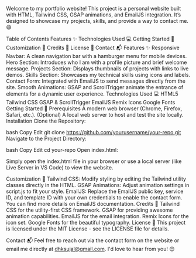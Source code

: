 Welcome to my portfolio website! This project is a personal website built with HTML, Tailwind CSS, GSAP animations, and EmailJS integration. It’s designed to showcase my projects, skills, and provide a way to contact me. 😄

Table of Contents
Features ✨
Technologies Used 💻
Getting Started 🏁
Customization 🎨
Credits 🙌
License 📄
Contact 📬
Features ✨
Responsive Navbar: A clean navigation bar with a hamburger menu for mobile devices.
Hero Section: Introduces who I am with a profile picture and brief welcome message.
Projects Section: Displays thumbnails of projects with links to live demos.
Skills Section: Showcases my technical skills using icons and labels.
Contact Form: Integrated with EmailJS to send messages directly from the site.
Smooth Animations: GSAP and ScrollTrigger animate the entrance of elements for a dynamic user experience.
Technologies Used 💻
HTML5
Tailwind CSS
GSAP & ScrollTrigger
EmailJS
Remix Icons
Google Fonts
Getting Started 🏁
Prerequisites
A modern web browser (Chrome, Firefox, Safari, etc.).
(Optional) A local web server to host and test the site locally.
Installation
Clone the Repository:

bash
Copy
Edit
git clone https://github.com/yourusername/your-repo.git
Navigate to the Project Directory:

bash
Copy
Edit
cd your-repo
Open index.html:

Simply open the index.html file in your browser or use a local server (like Live Server in VS Code) to view the website.

Customization 🎨
Tailwind CSS: Modify styling by editing the Tailwind utility classes directly in the HTML.
GSAP Animations: Adjust animation settings in script.js to fit your style.
EmailJS: Replace the EmailJS public key, service ID, and template ID with your own credentials to enable the contact form. You can find more details on EmailJS documentation.
Credits 🙌
Tailwind CSS for the utility-first CSS framework.
GSAP for providing awesome animation capabilities.
EmailJS for the email integration.
Remix Icons for the icon set.
Google Fonts for the beautiful typography.
License 📄
This project is licensed under the MIT License - see the LICENSE file for details.

Contact 📬
Feel free to reach out via the contact form on the website or email me directly at dhksujal@gmail.com. I'd love to hear from you! 😊

